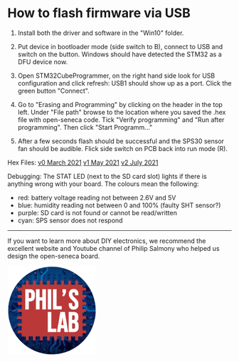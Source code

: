 # How to flash firmware via USB

1) Install both the driver and software in the "Win10" folder.

2) Put device in bootloader mode (side switch to B), connect to USB and switch on the button. Windows should have detected the STM32 as a DFU device now.

3) Open STM32CubeProgrammer, on the right hand side look for USB configuration and click refresh: USB1 should show up as a port. Click the green button "Connect".

5) Go to "Erasing and Programming" by clicking on the header in the top left. Under "File path" browse to the location where you saved the .hex file with open-seneca code. Tick "Verify programming" and "Run after programming". Then click "Start Programm..."

6) After a few seconds flash should be successful and the SPS30 sensor fan should be audible. Flick side switch on PCB back into run mode (R).

Hex Files:
[v0 March 2021](https://raw.githubusercontent.com/open-seneca/integrated-aq-sensor/main/Firmware/STM32F405RGT6/Debug/03-2021%20Hex%20(C40)/Firmware.hex)
[v1 May 2021](https://raw.githubusercontent.com/open-seneca/integrated-aq-sensor/main/Firmware/STM32F405RGT6/Debug/03-2021%20Hex%20(C40)/Firmware.hex)
[v2 July 2021](https://raw.githubusercontent.com/open-seneca/integrated-aq-sensor/main/Firmware/STM32F405RGT6/Debug/03-2021%20Hex%20(C40)/Firmware.hex)

Debugging:
The STAT LED (next to the SD card slot) lights if there is anything wrong with your board. The colours mean the following:
- red: battery voltage reading not between 2.6V and 5V
- blue: humidity reading not between 0 and 100% (faulty SHT sensor?)
- purple: SD card is not found or cannot be read/written
- cyan: SPS sensor does not respond

------------------------------------

If you want to learn more about DIY electronics, we recommend the excellent website and Youtube channel of Philip Salmony who helped us design the open-seneca board.

[<img width="200" src="https://raw.githubusercontent.com/open-seneca/integrated-aq-sensor/main/.images/PhilsLabLogo.png">](http://philsal.co.uk/)
